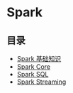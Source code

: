 # Spark

## 目录

* [Spark 基础知识](/spark/doc/Spark基础知识.md)
* [Spark Core](/spark/doc/SparkCore.md)
* [Spark SQL](/spark/doc/SparkSQL.md)
* [Spark Streaming](/spark/doc/SparkStreaming.md)